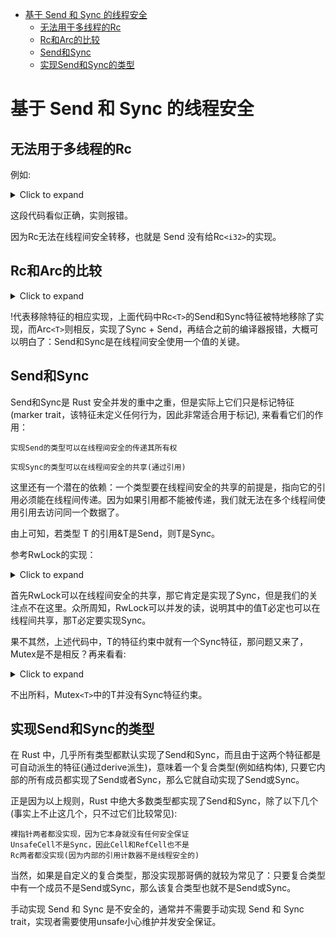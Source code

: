 -   [基于 Send 和 Sync
    的线程安全](#基于-send-和-sync-的线程安全)
    -   [无法用于多线程的Rc](#无法用于多线程的rc)
    -   [Rc和Arc的比较](#rc和arc的比较)
    -   [Send和Sync](#send和sync)
    -   [实现Send和Sync的类型](#实现send和sync的类型)

# 基于 Send 和 Sync 的线程安全

## 无法用于多线程的Rc

例如:

<details><summary>Click to expand</summary>

``` rs
use std::thread;
use std::rc::Rc;
fn main(){
  let v=Rc::new(5);
  let t=thread::spawn(move ||{
    println!("{}",v);
  });
  t.join().unwrap();
}
```
</details>


这段代码看似正确，实则报错。

因为Rc无法在线程间安全转移，也就是 Send 没有给Rc`<i32>`的实现。

## Rc和Arc的比较

<details><summary>Click to expand</summary>

``` rs
// Rc源码片段
impl<T: ?Sized> !marker::Send for Rc<T> {}
impl<T: ?Sized> !marker::Sync for Rc<T> {}

// Arc源码片段
unsafe impl<T: ?Sized + Sync + Send> Send for Arc<T> {}
unsafe impl<T: ?Sized + Sync + Send> Sync for Arc<T> {}
```
</details>


!代表移除特征的相应实现，上面代码中Rc`<T>`的Send和Sync特征被特地移除了实现，而Arc`<T>`则相反，实现了Sync +
Send，再结合之前的编译器报错，大概可以明白了：Send和Sync是在线程间安全使用一个值的关键。

## Send和Sync

Send和Sync是 Rust 安全并发的重中之重，但是实际上它们只是标记特征(marker
trait，该特征未定义任何行为，因此非常适合用于标记), 来看看它们的作用：

    实现Send的类型可以在线程间安全的传递其所有权

    实现Sync的类型可以在线程间安全的共享(通过引用)

这里还有一个潜在的依赖：一个类型要在线程间安全的共享的前提是，指向它的引用必须能在线程间传递。因为如果引用都不能被传递，我们就无法在多个线程间使用引用去访问同一个数据了。

由上可知，若类型 T 的引用&T是Send，则T是Sync。

参考RwLock的实现：

<details><summary>Click to expand</summary>

``` rs
unsafe impl<T: ?Sized + Send + Sync> Sync for RwLock<T> {}
```
</details>


首先RwLock可以在线程间安全的共享，那它肯定是实现了Sync，但是我们的关注点不在这里。众所周知，RwLock可以并发的读，说明其中的值T必定也可以在线程间共享，那T必定要实现Sync。

果不其然，上述代码中，T的特征约束中就有一个Sync特征，那问题又来了，Mutex是不是相反？再来看看:

<details><summary>Click to expand</summary>

``` rs
unsafe impl<T: ?Sized + Send> Sync for Mutex<T> {}
```
</details>


不出所料，Mutex`<T>`中的T并没有Sync特征约束。

## 实现Send和Sync的类型

在 Rust
中，几乎所有类型都默认实现了Send和Sync，而且由于这两个特征都是可自动派生的特征(通过derive派生)，意味着一个复合类型(例如结构体),
只要它内部的所有成员都实现了Send或者Sync，那么它就自动实现了Send或Sync。

正是因为以上规则，Rust
中绝大多数类型都实现了Send和Sync，除了以下几个(事实上不止这几个，只不过它们比较常见):

    裸指针两者都没实现，因为它本身就没有任何安全保证
    UnsafeCell不是Sync，因此Cell和RefCell也不是
    Rc两者都没实现(因为内部的引用计数器不是线程安全的)

当然，如果是自定义的复合类型，那没实现那哥俩的就较为常见了：只要复合类型中有一个成员不是Send或Sync，那么该复合类型也就不是Send或Sync。

手动实现 Send 和 Sync 是不安全的，通常并不需要手动实现 Send 和 Sync
trait，实现者需要使用unsafe小心维护并发安全保证。
